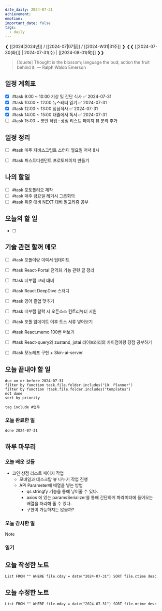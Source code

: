 ```yaml
---
date_daily: 2024-07-31
achievement: 
emotion: 
important_date: false
tags:
  - daily
---
```

❮ [[2024|2024년]] / [[2024-07|07월]] / [[2024-W31|31주]] ❯
❮❮ [[2024-07-30(화)]] | 2024-07-31(수) | [[2024-08-01(목)]] ❯❯

> [!quote] Thought is the blossom; language the bud; action the fruit behind it.
> — Ralph Waldo Emerson

## 일정 계획표


- [x] #task 9:00 ~ 10:00 기상 및 간단 식사 ✅ 2024-07-31
- [x] #task 10:00 ~ 12:00 뉴스레터 읽기 ✅ 2024-07-31
- [x] #task 12:00 ~ 13:00 점심식사 ✅ 2024-07-31
- [x] #task 14:00 ~ 15:00 대즐에서 독서 ✅ 2024-07-31
- [ ] #task 15:00  ~ 코인 작업 : 상점 리스트 페이지 뷰 분리 추가

## 일정 정리
- [ ] #task 매주 자바스크립트 스터디 월요일 저녁 8시
- [ ] #task 퍼스트디센던트 프로토페이지 만들기


 ## 나의 할일

- [ ] #task 포토폴리오 제작
- [ ] #task 매주 금요일 레거시 그룹회의
- [ ] #task 취준 대비 NEXT 대비 알고리즘 공부

## 오늘의 할 일
- [ ] 

## 기술 관련 할꺼 메모

- [ ] #task 포폴이랑 이력서 업데이트
- [ ] #task React-Portal 전역화 기능 관련 글 정리
- [ ] #task 네부캠 코테 대비
- [ ] #task React DeepDive 스터디
- [ ] #task 영어 졸업 맞추기
- [ ] #task 네부캠 탈락 시 오픈소스 컨트리뷰터 지원
- [ ] #task 포폴 업데이트 이후 토스 서류 넣어보기
- [ ] #task React.memo 100번 써보기
- [ ] #task React-query와 zustand, jotai 라이브러리의 차이점이랑 장점 공부하기
- [ ] #task 모노레포 구현 + Skin-ai-server


## 오늘 끝내야 할 일
```tasks
due on or before 2024-07-31
filter by function task.file.folder.includes("10. Planner")
filter by function !task.file.folder.includes("templates")
not done
sort by priority
```
```tasks
tag include #업무 
```


### 오늘 완료한 일
```tasks
done 2024-07-31
```

## 하루 마무리
### 오늘 배운 것들
- 코인 상점 리스트 페이지 작업
	- 모바일과 데스크탑 뷰 나누기 작업 진행
	- API Parameter에 배열을 넣는 방법
		- qs.stringfy 기능을 통해 넣어줄 수 있다.
		- axios 에 있는 paramsSerializer를 통해 간단하게 파라미터에 들어오는 배열을 처리해 줄 수 있다.
		- 구현이 가능하지는 않을까?
### 오늘 감사한 일
>[!note]
>
### 일기

## 오늘 작성한 노트
```dataview
List FROM "" WHERE file.cday = date("2024-07-31") SORT file.ctime desc

```

## 오늘 수정한 노트
```dataview
List FROM "" WHERE file.mday = date("2024-07-31") SORT file.mtime desc


```